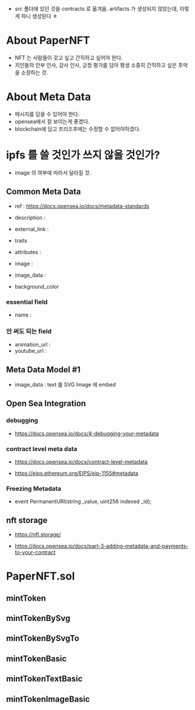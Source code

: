 
* src 폴더에 있던 것을 contracts 로 옮겨옴. artifacts 가 생성되지 않았는데, 이렇게 하니 생성된다 ㅎ

# About PaperNFT

* NFT 는 사람들이 갖고 싶고 간직하고 싶어야 한다.
* 지인들의 안부 인사, 감사 인사, 긍정 평가를 담아 평생 소중히 간직하고 싶은 추억을 소장하는 것.

# About Meta Data

* 메시지를 담을 수 있어야 한다.
* opensea에서 잘 보이는게 좋겠다.
* blockchain에 담고 프리즈후에는 수정할 수 없어야하겠다.

# ipfs 를 쓸 것인가 쓰지 않을 것인가?

* image 의 여부에 따라서 달라질 것.

## Common Meta Data

* ref : https://docs.opensea.io/docs/metadata-standards

* description :
* external_link :
* traits
* attributes :
* image :
* image_data :
* background_color

### essential field

* name :

### 안 써도 되는 field

* animation_url :
* youtube_url :


## Meta Data Model #1

* image_data : text 를 SVG Image 에 embed

## Open Sea Integration

### debugging

* https://docs.opensea.io/docs/4-debugging-your-metadata

### contract level meta data
* https://docs.opensea.io/docs/contract-level-metadata

* https://eips.ethereum.org/EIPS/eip-1155#metadata

### Freezing Metadata

* event PermanentURI(string _value, uint256 indexed _id);

## nft storage

* https://nft.storage/

* https://docs.opensea.io/docs/part-3-adding-metadata-and-payments-to-your-contract

# PaperNFT.sol

## mintToken

## mintTokenBySvg

## mintTokenBySvgTo

## mintTokenBasic

## mintTokenTextBasic

## mintTokenImageBasic




